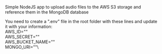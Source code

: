 Simple NodeJS app to upload audio files to the AWS S3 storage and reference them in the MongoDB database

You need to create a ".env" file in the root folder with these lines and update it with your information:\
AWS_ID=""\
AWS_SECRET=""\
AWS_BUCKET_NAME=""\
MONGO_URI=""\